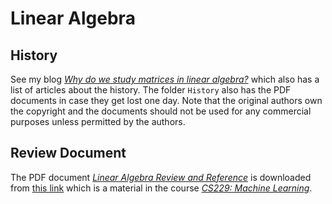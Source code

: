 # Linear Algebra

## History

See my blog [_Why do we study matrices in linear algebra?_](https://yaobinwen.github.io/2022/04/06/Why-study-matrices-in-linear-algebra.html) which also has a list of articles about the history. The folder `History` also has the PDF documents in case they get lost one day. Note that the original authors own the copyright and the documents should not be used for any commercial purposes unless permitted by the authors.

## Review Document

The PDF document [_Linear Algebra Review and Reference_](./Linear-Algebra-Review-and-Reference.pdf) is downloaded from [this link](https://cs229.stanford.edu/section/cs229-linalg.pdf) which is a material in the course [_CS229: Machine Learning_](https://cs229.stanford.edu/).
